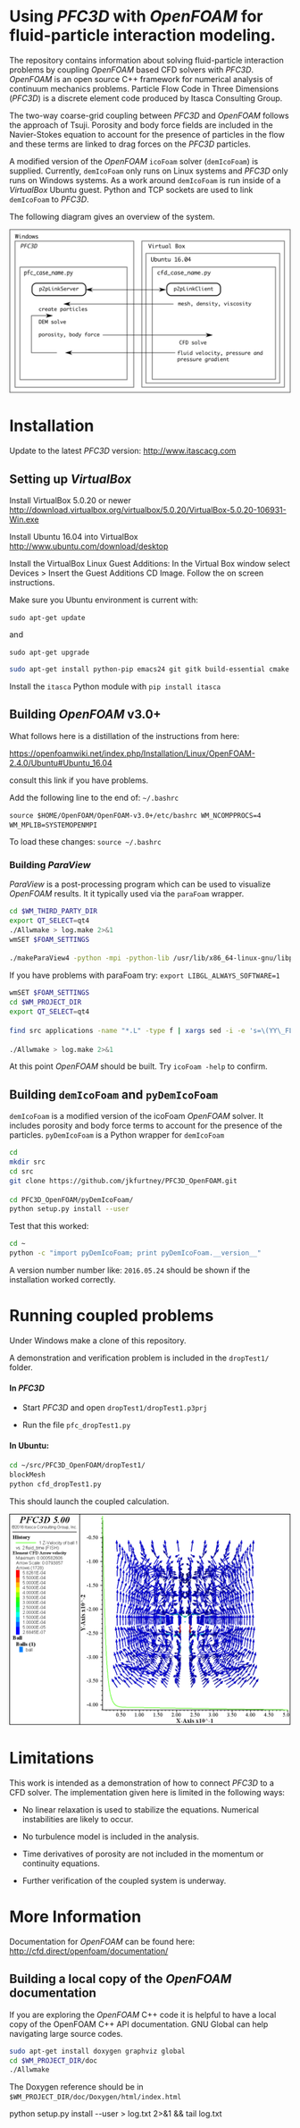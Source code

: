 # Using *PFC3D* with *OpenFOAM* for fluid-particle interaction modeling.

The repository contains information about solving fluid-particle
interaction problems by coupling *OpenFOAM* based CFD solvers with
*PFC3D*. *OpenFOAM* is an open source C++ framework for numerical analysis
of continuum mechanics problems. Particle Flow Code in Three
Dimensions (*PFC3D*) is a discrete element code produced by Itasca
Consulting Group.

The two-way coarse-grid coupling between *PFC3D* and *OpenFOAM* follows
the approach of Tsuji. Porosity and body force fields are included in
the Navier-Stokes equation to account for the presence of particles in
the flow and these terms are linked to drag forces on the *PFC3D* particles.

A modified version of the *OpenFOAM* `icoFoam` solver (`demIcoFoam`) is
supplied. Currently, `demIcoFoam` only runs on Linux systems and *PFC3D*
only runs on Windows systems. As a work around `demIcoFoam` is run
inside of a *VirtualBox* Ubuntu guest. Python and TCP sockets are used
to link `demIcoFoam` to *PFC3D*.

The following diagram gives an overview of the system.

![alt text](diagram.png "system schematic")


# Installation

Update to the latest *PFC3D* version: http://www.itascacg.com

## Setting up *VirtualBox*

Install VirtualBox 5.0.20 or newer http://download.virtualbox.org/virtualbox/5.0.20/VirtualBox-5.0.20-106931-Win.exe

Install Ubuntu 16.04 into VirtualBox http://www.ubuntu.com/download/desktop

Install the VirtualBox Linux Guest Additions: In the Virtual Box
window select Devices > Insert the Guest Additions CD Image. Follow
the on screen instructions.

Make sure you Ubuntu environment is current with:

`sudo apt-get update`

and

`sudo apt-get upgrade`


```bash
sudo apt-get install python-pip emacs24 git gitk build-essential cmake flex bison zlib1g-dev qt4-dev-tools libqt4-dev libqtwebkit-dev gnuplot libreadline-dev libncurses5-dev libxt-dev libopenmpi-dev openmpi-bin libboost-system-dev libboost-thread-dev libgmp-dev libmpfr-dev python python-dev libcgal-dev python-numpy ipython python-scipy cython
```

Install the `itasca` Python module with `pip install itasca`


## Building *OpenFOAM* v3.0+

What follows here is a distillation of the instructions from here:

https://openfoamwiki.net/index.php/Installation/Linux/OpenFOAM-2.4.0/Ubuntu#Ubuntu_16.04

consult this link if you have problems.

Add the following line to the end of: `~/.bashrc`

`source $HOME/OpenFOAM/OpenFOAM-v3.0+/etc/bashrc WM_NCOMPPROCS=4 WM_MPLIB=SYSTEMOPENMPI`

To load these changes:
`source ~/.bashrc`


### Building *ParaView*

*ParaView* is a post-processing program which can be used to visualize
*OpenFOAM* results. It it typically used via the `paraFoam` wrapper.

```bash
cd $WM_THIRD_PARTY_DIR
export QT_SELECT=qt4
./Allwmake > log.make 2>&1
wmSET $FOAM_SETTINGS

./makeParaView4 -python -mpi -python-lib /usr/lib/x86_64-linux-gnu/libpython2.7.so.1.0 > log.makepv4_2

```

If you have problems with paraFoam try: `export LIBGL_ALWAYS_SOFTWARE=1`

```bash
wmSET $FOAM_SETTINGS
cd $WM_PROJECT_DIR
export QT_SELECT=qt4

find src applications -name "*.L" -type f | xargs sed -i -e 's=\(YY\_FLEX\_SUBMINOR\_VERSION\)=YY_FLEX_MINOR_VERSION < 6 \&\& \1='

./Allwmake > log.make 2>&1
```

At this point *OpenFOAM* should be built. Try `icoFoam -help` to
confirm.

## Building `demIcoFoam` and `pyDemIcoFoam`

`demIcoFoam` is a modified version of the icoFoam *OpenFOAM* solver. It
includes porosity and body force terms to account for the presence of
the particles. `pyDemIcoFoam` is a Python wrapper for `demIcoFoam`

```bash
cd
mkdir src
cd src
git clone https://github.com/jkfurtney/PFC3D_OpenFOAM.git

cd PFC3D_OpenFOAM/pyDemIcoFoam/
python setup.py install --user
```

Test that this worked:

```bash
cd ~
python -c "import pyDemIcoFoam; print pyDemIcoFoam.__version__"
```

A version number number like: `2016.05.24` should be shown if the
installation worked correctly.

# Running coupled problems

Under Windows make a clone of this repository.

A demonstration and verification problem is included in the
`dropTest1/` folder.

#### In *PFC3D*

- Start *PFC3D* and open `dropTest1/dropTest1.p3prj`

- Run the file `pfc_dropTest1.py`

#### In Ubuntu:

```bash
cd ~/src/PFC3D_OpenFOAM/dropTest1/
blockMesh
python cfd_dropTest1.py
```

This should launch the coupled calculation.

![alt text](dropTest1/dropTest1.png "Model Results")

# Limitations

This work is intended as a demonstration of how to connect *PFC3D* to
a CFD solver. The implementation given here is limited in the
following ways:

- No linear relaxation is used to stabilize the equations. Numerical
  instabilities are likely to occur.

- No turbulence model is included in the analysis.

- Time derivatives of porosity are not included in the momentum or continuity equations.

- Further verification of the coupled system is underway.

# More Information

Documentation for *OpenFOAM* can be found here:
http://cfd.direct/openfoam/documentation/

## Building a local copy of the *OpenFOAM* documentation

If you are exploring the *OpenFOAM* C++ code it is helpful to have a
local copy of the OpenFOAM C++ API documentation. GNU Global can help
navigating large source codes.

```bash
sudo apt-get install doxygen graphviz global
cd $WM_PROJECT_DIR/doc
./Allwmake
```

The Doxygen reference should be in `$WM_PROJECT_DIR/doc/Doxygen/html/index.html`

python setup.py install --user > log.txt 2>&1 && tail log.txt
